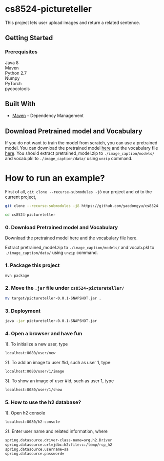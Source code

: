 # cs8524-pictureteller

This project lets user upload images and return a related sentence.


## Getting Started 

### Prerequisites

Java 8  
Maven  
Python 2.7  
Numpy   
PyTorch  
pycocotools

## Built With
* [Maven](https://maven.apache.org/) - Dependency Management


## Download Pretrained model and Vocabulary
If you do not want to train the model from scratch, you can use a pretrained model. You can download the pretrained model [here](https://www.dropbox.com/s/ne0ixz5d58ccbbz/pretrained_model.zip?dl=0) and the vocabulary file [here](https://www.dropbox.com/s/26adb7y9m98uisa/vocap.zip?dl=0). You should extract pretrained_model.zip to `./image_caption/models/` and vocab.pkl to `./image_caption/data/` using `unzip` command.



# How to run an example?


First of all, ```git clone --recurse-submodules -j8``` our project and ```cd``` to the current project,

```sh
git clone --recurse-submodules -j8 https://github.com/yaodongyu/cs8524-pictureteller.git```
```

```sh
cd cs8524-pictureteller
```

### 0. Download Pretrained model and Vocabulary
Download the pretrained model [here](https://www.dropbox.com/s/ne0ixz5d58ccbbz/pretrained_model.zip?dl=0) and the vocabulary file [here](https://www.dropbox.com/s/26adb7y9m98uisa/vocap.zip?dl=0). 

Extract pretrained_model.zip to `./image_caption/models/` and vocab.pkl to `./image_caption/data/` using `unzip` command.



### 1. Package this project
```sh
mvn package
```
### 2. Move the ```.jar``` file under ```cs8524-pictureteller/```
```sh
mv target/pictureteller-0.0.1-SNAPSHOT.jar .
```

### 3. Deployment
```sh
java -jar pictureteller-0.0.1-SNAPSHOT.jar
```


### 4. Open a browser and have fun

1). To initialize a new user, type
```html
localhost:8080/user/new
```

2). To add an image to user #id, such as user 1, type
```html
localhost:8080/user/1/image
```

3). To show an image of user #id, such as user 1, type
```html
localhost:8080/user/1/show
```

### 5. How to use the h2 database?

1). Open h2 console
```html
localhost:8080/h2-console
```

2). Enter user name and related information, where
```html
spring.datasource.driver-class-name=org.h2.Driver
spring.datasource.url=jdbc:h2:file:c:/temp/rcp_h2
spring.datasource.username=sa
spring.datasource.password=
```
